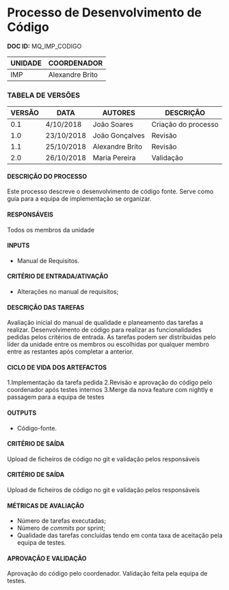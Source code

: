 # Processo de Desenvolvimento de Código

**DOC ID:** MQ_IMP_CODIGO

| UNIDADE | COORDENADOR |
|---------|-------------|
|   IMP   | Alexandre Brito|

### TABELA DE VERSÕES
| VERSÃO | DATA | AUTORES | DESCRIÇÃO |
|--------|------|---------|-----------|
| 0.1 | 4/10/2018 | João Soares | Criação do processo |
| 1.0 | 23/10/2018 | João Gonçalves | Revisão |
| 1.1 | 25/10/2018 | Alexandre Brito | Revisão |
| 2.0 | 26/10/2018 | Maria Pereira | Validação |

#### DESCRIÇÃO DO PROCESSO
Este processo descreve o desenvolvimento de código fonte. Serve como guia para a equipa de implementação se organizar.

#### RESPONSÁVEIS
Todos os membros da unidade

#### INPUTS
* Manual de Requisitos.

#### CRITÉRIO DE ENTRADA/ATIVAÇÃO
* Alterações no manual de requisitos;

#### DESCRIÇÃO DAS TAREFAS
Avaliação inicial do manual de qualidade e planeamento das tarefas a realizar.
Desenvolvimento de código para realizar as funcionalidades pedidas pelos critérios de entrada. As tarefas podem ser distribuidas pelo líder da unidade entre os membros ou escolhidas por qualquer membro entre as restantes após completar a anterior.

#### CICLO DE VIDA DOS ARTEFACTOS
1.Implementação da tarefa pedida
2.Revisão e aprovação do código pelo coordenador após testes internos
3.Merge da nova feature com nightly e passagem para a equipa de testes 

#### OUTPUTS
* Código-fonte.

#### CRITÉRIO DE SAÍDA
Upload de ficheiros de código no git e validação pelos responsáveis

#### CRITÉRIO DE SAÍDA
Upload de ficheiros de código no git e validação pelos responsáveis

#### MÉTRICAS DE AVALIAÇÃO
* Número de tarefas executadas;
* Número de *commits* por sprint;
* Qualidade das tarefas concluídas tendo em conta taxa de aceitação pela equipa de testes.

#### APROVAÇÃO E VALIDAÇÃO
Aprovação do código pelo coordenador.
Validação feita pela equipa de testes.
